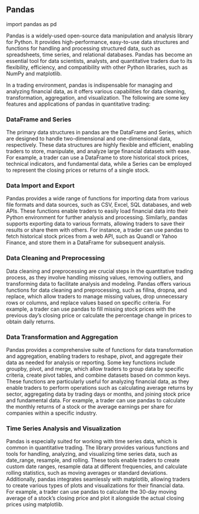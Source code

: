 ## Pandas

import pandas as pd

Pandas is a widely-used open-source data manipulation and analysis library for Python. 
It provides high-performance, easy-to-use data structures and functions for handling and processing structured data, such as spreadsheets, time series, and relational databases. 
Pandas has become an essential tool for data scientists, analysts, and quantitative traders due to its flexibility, efficiency, and compatibility with other Python libraries, such as NumPy and matplotlib.

In a trading environment, pandas is indispensable for managing and analyzing financial data, as it offers various capabilities for data cleaning, transformation, aggregation, and visualization. 
The following are some key features and applications of pandas in quantitative trading:

### DataFrame and Series

The primary data structures in pandas are the DataFrame and Series, which are designed to handle two-dimensional and one-dimensional data, respectively. These data structures are highly flexible and efficient, enabling traders to store, manipulate, and analyze large financial datasets with ease. For example, a trader can use a DataFrame to store historical stock prices, technical indicators, and fundamental data, while a Series can be employed to represent the closing prices or returns of a single stock.

### Data Import and Export

Pandas provides a wide range of functions for importing data from various file formats and data sources, such as CSV, Excel, SQL databases, and web APIs. These functions enable traders to easily load financial data into their Python environment for further analysis and processing. Similarly, pandas supports exporting data to various formats, allowing traders to save their results or share them with others. For instance, a trader can use pandas to fetch historical stock prices from a web API, such as Quandl or Yahoo Finance, and store them in a DataFrame for subsequent analysis.

### Data Cleaning and Preprocessing

Data cleaning and preprocessing are crucial steps in the quantitative trading process, as they involve handling missing values, removing outliers, and transforming data to facilitate analysis and modeling. Pandas offers various functions for data cleaning and preprocessing, such as fillna, dropna, and replace, which allow traders to manage missing values, drop unnecessary rows or columns, and replace values based on specific criteria. For example, a trader can use pandas to fill missing stock prices with the previous day’s closing price or calculate the percentage change in prices to obtain daily returns.

### Data Transformation and Aggregation

Pandas provides a comprehensive suite of functions for data transformation and aggregation, enabling traders to reshape, pivot, and aggregate their data as needed for analysis or reporting. Some key functions include groupby, pivot, and merge, which allow traders to group data by specific criteria, create pivot tables, and combine datasets based on common keys. These functions are particularly useful for analyzing financial data, as they enable traders to perform operations such as calculating average returns by sector, aggregating data by trading days or months, and joining stock price and fundamental data. For example, a trader can use pandas to calculate the monthly returns of a stock or the average earnings per share for companies within a specific industry.

### Time Series Analysis and Visualization

Pandas is especially suited for working with time series data, which is common in quantitative trading. The library provides various functions and tools for handling, analyzing, and visualizing time series data, such as date_range, resample, and rolling. These tools enable traders to create custom date ranges, resample data at different frequencies, and calculate rolling statistics, such as moving averages or standard deviations. Additionally, pandas integrates seamlessly with matplotlib, allowing traders to create various types of plots and visualizations for their financial data. For example, a trader can use pandas to calculate the 30-day moving average of a stock’s closing price and plot it alongside the actual closing prices using matplotlib.

